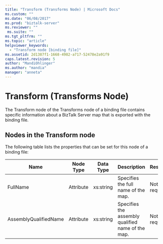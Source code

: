 ```yaml
---
title: "Transform (Transforms Node) | Microsoft Docs"
ms.custom: ""
ms.date: "06/08/2017"
ms.prod: "biztalk-server"
ms.reviewer: ""
 ms.suite: ""
ms.tgt_pltfrm: ""
ms.topic: "article"
helpviewer_keywords: 
  - "Transform node [binding file]"
ms.assetid: 2d1387f1-1668-4982-a717-52478e2a91f9
caps.latest.revision: 5
author: "MandiOhlinger"
ms.author: "mandia"
manager: "anneta"
---
```

# Transform (Transforms Node)
The Transform node of the Transforms node of a binding file contains specific information about a BizTalk Server map that is exported with the binding file.  
  
## Nodes in the Transform node  
 The following table lists the properties that can be set for this node of a binding file:  
  
|**Name**|**Node Type**|**Data Type**|**Description**|**Restrictions**|**Comments**|  
|--------------|-------------------|-------------------|---------------------|----------------------|------------------|  
|FullName|Attribute|xs:string|Specifies the full name of the map.|Not required|Default value: empty|  
|AssemblyQualifiedName|Attribute|xs:string|Specifies the assembly qualified name of the map.|Not required|Default value: empty|